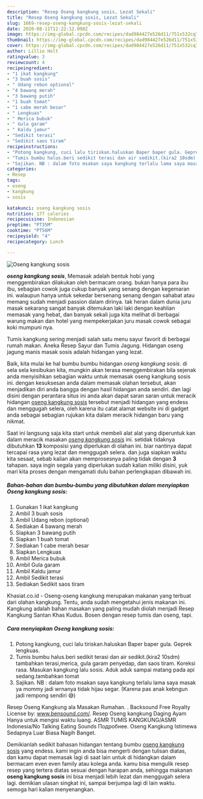 ```yaml
---
description: "Resep Oseng kangkung sosis, Lezat Sekali"
title: "Resep Oseng kangkung sosis, Lezat Sekali"
slug: 1669-resep-oseng-kangkung-sosis-lezat-sekali
date: 2020-08-11T12:22:12.098Z
image: https://img-global.cpcdn.com/recipes/dad984427e526d11/751x532cq70/oseng-kangkung-sosis-foto-resep-utama.jpg
thumbnail: https://img-global.cpcdn.com/recipes/dad984427e526d11/751x532cq70/oseng-kangkung-sosis-foto-resep-utama.jpg
cover: https://img-global.cpcdn.com/recipes/dad984427e526d11/751x532cq70/oseng-kangkung-sosis-foto-resep-utama.jpg
author: Lillie Holt
ratingvalue: 3
reviewcount: 4
recipeingredient:
- "1 ikat kangkung"
- "3 buah sosis"
- " Udang rebon optional"
- "4 bawang merah"
- "3 bawang putih"
- "1 buah tomat"
- "1 cabe merah besar"
- " Lengkuas"
- " Merica bubuk"
- " Gula garam"
- " Kaldu jamur"
- "Sedikit terasi"
- "Sedikit saos tiram"
recipeinstructions:
- "Potong kangkung, cuci lalu tiriskan.haluskan Baper baper gula. Geprek lengkuas."
- "Tumis bumbu halus.beri sedikit terasi dan air sedikit.(kira2 10sdm) tambahkan terasi,merica, gula garam penyedap, dan saos tiram. Koreksi rasa. Masukan kangkung lalu sosis. Aduk aduk sampai matang pada api sedang.tambahkan tomat"
- "Sajikan. NB : dalam foto msakan saya kangkung terlalu lama saya masak ya mommy jadi wrnanya tidak hijau segar. (Karena pas anak kebngun jadi rempong sendiri 😅)"
categories:
- Resep
tags:
- oseng
- kangkung
- sosis

katakunci: oseng kangkung sosis 
nutrition: 177 calories
recipecuisine: Indonesian
preptime: "PT35M"
cooktime: "PT56M"
recipeyield: "4"
recipecategory: Lunch

---
```



![Oseng kangkung sosis](https://img-global.cpcdn.com/recipes/dad984427e526d11/751x532cq70/oseng-kangkung-sosis-foto-resep-utama.jpg)

<b><i>oseng kangkung sosis</i></b>, Memasak adalah bentuk hobi yang menggembirakan dilakukan oleh bermacam orang. bukan hanya para ibu ibu, sebagian cowok juga cukup banyak yang senang dengan kegemaran ini. walaupun hanya untuk sekedar bersenang senang dengan sahabat atau memang sudah menjadi passion dalam dirinya. tak heran dalam dunia juru masak sekarang sangat banyak ditemukan laki laki dengan keahlian memasak yang hebat, dan banyak sekali juga kita melihat di berbagai warung makan dan hotel yang mempekerjakan juru masak cowok sebagai koki mumpuni nya.

Tumis kangkung sering menjadi salah satu menu sayur favorit di berbagai rumah makan. Aneka Resep Sayur dan Tumis Jagung. Hidangan oseng jagung manis masak sosis adalah hidangan yang lezat.

Baik, kita mulai ke hal bumbu bumbu hidangan <i>oseng kangkung sosis</i>. di sela sela kesibukan kita, mungkin akan terasa menggembirakan bila sejenak anda menyisihkan sebagian waktu untuk memasak oseng kangkung sosis ini. dengan kesuksesan anda dalam memasak olahan tersebut, akan menjadikan diri anda bangga dengan hasil hidangan anda sendiri. dan lagi disini dengan perantara situs ini anda akan dapat saran saran untuk meracik hidangan <u>oseng kangkung sosis</u> tersebut menjadi hidangan yang endess dan menggugah selera, oleh karena itu catat alamat website ini di gadget anda sebagai sebagian rujukan kita dalam meracik hidangan baru yang nikmat.


Saat ini langsung saja kita start untuk membeli alat alat yang diperuntuk kan dalam meracik masakan <u><i>oseng kangkung sosis</i></u> ini. setidak tidaknya dibutuhkan <b>13</b> komposisi yang diperlukan di olahan ini. biar nantinya dapat tercapai rasa yang lezat dan menggugah selera. dan juga siapkan waktu kita sesaat, sebab kalian akan memprosesnya paling tidak dengan <b>3</b> tahapan. saya ingin segala yang diperlukan sudah kalian miliki disini, yuk mari kita proses dengan mengamati dulu bahan perlengkapan dibawah ini.

<!--inarticleads1-->

##### Bahan-bahan dan bumbu-bumbu yang dibutuhkan dalam menyiapkan Oseng kangkung sosis:

1. Gunakan 1 ikat kangkung
1. Ambil 3 buah sosis
1. Ambil  Udang rebon (optional)
1. Sediakan 4 bawang merah
1. Siapkan 3 bawang putih
1. Siapkan 1 buah tomat
1. Sediakan 1 cabe merah besar
1. Siapkan  Lengkuas
1. Ambil  Merica bubuk
1. Ambil  Gula garam
1. Ambil  Kaldu jamur
1. Ambil Sedikit terasi
1. Sediakan Sedikit saos tiram


Khasiat.co.id - Oseng-oseng kangkung merupakan makanan yang terbuat dari olahan kangkung. Tentu, anda sudah mengetahui jenis makanan ini. Kangkung adalah bahan masakan yang paling mudah diolah menjadi Resep Kangkung Santan Khas Kudus. Bosen dengan resep tumis dan oseng, tapi. 

<!--inarticleads2-->

##### Cara menyiapkan Oseng kangkung sosis:

1. Potong kangkung, cuci lalu tiriskan.haluskan Baper baper gula. Geprek lengkuas.
1. Tumis bumbu halus.beri sedikit terasi dan air sedikit.(kira2 10sdm) tambahkan terasi,merica, gula garam penyedap, dan saos tiram. Koreksi rasa. Masukan kangkung lalu sosis. Aduk aduk sampai matang pada api sedang.tambahkan tomat
1. Sajikan. NB : dalam foto msakan saya kangkung terlalu lama saya masak ya mommy jadi wrnanya tidak hijau segar. (Karena pas anak kebngun jadi rempong sendiri 😅)


Resep Oseng Kangkung ala Masakan Rumahan. . Backsound Free Royalty License by: www.bensound.com/. Resep Oseng kangkung Daging Ayam Hanya untuk mengisi waktu luang. ASMR TUMIS KANGKUNG/ASMR Indonesia/No Talking Eating Sounds Подробнее. Oseng Kangkung Istimewa Sedapnya Luar Biasa Nagih Banget. 

Demikianlah sedikit bahasan hidangan tentang bumbu <u>oseng kangkung sosis</u> yang endess. kami ingin anda bisa mengerti dengan tulisan diatas, dan kamu dapat memasak lagi di saat lain untuk di hidangkan dalam bermacam even even family atau kolega anda. kamu bisa mengulik resep resep yang tertera diatas sesuai dengan harapan anda, sehingga makanan <b>oseng kangkung sosis</b> ini bisa menjadi lebih lezat dan menggugah selera lagi. demikian ulasan singkat ini, sampai berjumpa lagi di lain waktu. semoga hari kalian menyenangkan.
